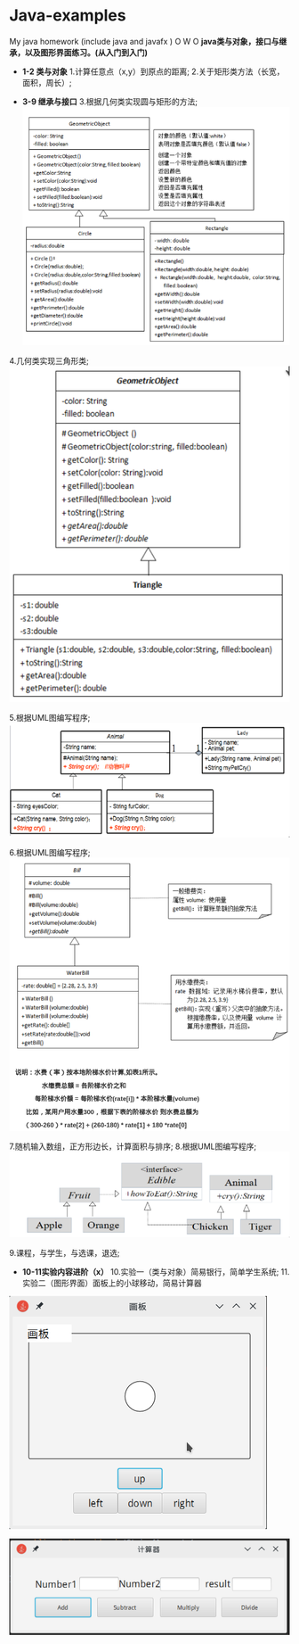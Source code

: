 # Java-examples
My java homework (include java and javafx ) O W O
**java类与对象，接口与继承，以及图形界面练习。(从入门到入门)**

- **1-2 类与对象**
1.计算任意点（x,y）到原点的距离;
2.关于矩形类方法（长宽，面积，周长）;

- **3-9 继承与接口**
3.根据几何类实现圆与矩形的方法;
![test3.png](pictures/test3.png)

4.几何类实现三角形类;
![test4.png](pictures/test4.png)

5.根据UML图编写程序;
![test5.png](pictures/test5.png)

6.根据UML图编写程序;
![test6.png](pictures/test6.png)

7.随机输入数组，正方形边长，计算面积与排序;
8.根据UML图编写程序;
![test8.png](pictures/test8.png)

9.课程，与学生，与选课，退选;

- **10-11实验内容进阶（x）**
10.实验一（类与对象）简易银行，简单学生系统;
11.实验二（图形界面）面板上的小球移动，简易计算器

![GUI1.png](pictures/GUI1.png)

![GUI2.png](pictures/GUI2.png)

